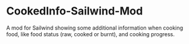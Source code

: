 # CookedInfo-Sailwind-Mod
A mod for Sailwind showing some additional information when cooking food, like food status (raw, cooked or burnt), and cooking progress.
